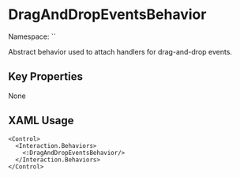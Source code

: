 # DragAndDropEventsBehavior

Namespace: ``

Abstract behavior used to attach handlers for drag-and-drop events.



## Key Properties
None

## XAML Usage
```xaml
<Control>
  <Interaction.Behaviors>
    <:DragAndDropEventsBehavior/>
  </Interaction.Behaviors>
</Control>
```
